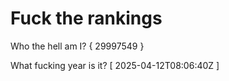 # Fuck the rankings

Who the hell am I?
{ 29997549 }

What fucking year is it?
[ 2025-04-12T08:06:40Z ]
